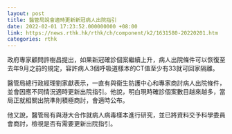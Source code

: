 ```yaml
---
layout: post
title: 醫管局說會適時更新新冠病人出院指引
date: 2022-02-01 17:23:52.000000000 +08:00
link: https://news.rthk.hk/rthk/ch/component/k2/1631580-20220201.htm
categories: rthk
---
```


政府專家顧問許樹昌提出，如果新冠確診個案繼續上升，病人出院條件可以恢復至去年9月之前的規定，容許病人3個呼吸道樣本的CT值至少有33就可回家隔離。

醫管局總行政經理劉家獻表示，一直有與衞生防護中心和專家商討病人出院條件，並會因應不同情況適時更新出院指引。他說，明白現時確診個案數目越來越多，當局正就相關出院準則積極商討，會適時公布。

他又說，醫管局有與港大合作就病人病毒樣本進行研究，並已將資料交予科學委員會商討，檢視是否有需要更新出院指引。
